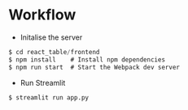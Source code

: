 # Workflow
- Initalise the server
``` javascript
$ cd react_table/frontend
$ npm install    # Install npm dependencies
$ npm run start  # Start the Webpack dev server
```

- Run Streamlit 
```python
$ streamlit run app.py
```
